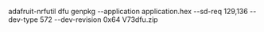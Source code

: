 adafruit-nrfutil dfu genpkg --application application.hex --sd-req 129,136 --dev-type 572 --dev-revision 0x64 V73dfu.zip 
